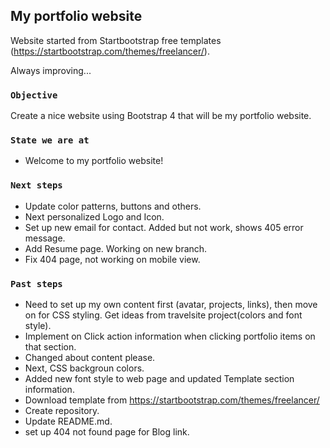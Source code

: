 
## My portfolio website

Website started from Startbootstrap free templates (https://startbootstrap.com/themes/freelancer/).

Always improving...

### `Objective`

Create a nice website using Bootstrap 4 that will be my portfolio website.


### `State we are at`
 - Welcome to my portfolio website!


### `Next steps`
 
 - Update color patterns, buttons and others.
 - Next personalized Logo and Icon.
 - Set up new email for contact. Added but not work, shows 405 error message. 
 - Add Resume page. Working on new branch.
 - Fix 404 page, not working on mobile view.


### `Past steps`

 - Need to set up my own content first (avatar, projects, links), then move on for CSS styling. Get ideas from travelsite project(colors and font style).
 - Implement on Click action information when clicking portfolio items on that section. 
 - Changed about content please.
 - Next, CSS backgroun colors.
 - Added new font style to web page and updated Template section information.
 - Download template from https://startbootstrap.com/themes/freelancer/
 - Create repository.
 - Update README.md.
 - set up 404 not found page for Blog link.
 


